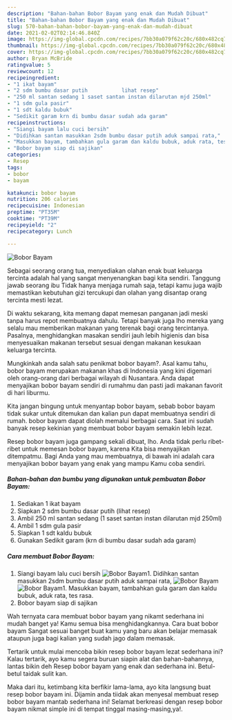 ```yaml
---
description: "Bahan-bahan Bobor Bayam yang enak dan Mudah Dibuat"
title: "Bahan-bahan Bobor Bayam yang enak dan Mudah Dibuat"
slug: 570-bahan-bahan-bobor-bayam-yang-enak-dan-mudah-dibuat
date: 2021-02-02T02:14:46.840Z
image: https://img-global.cpcdn.com/recipes/7bb30a079f62c20c/680x482cq70/bobor-bayam-foto-resep-utama.jpg
thumbnail: https://img-global.cpcdn.com/recipes/7bb30a079f62c20c/680x482cq70/bobor-bayam-foto-resep-utama.jpg
cover: https://img-global.cpcdn.com/recipes/7bb30a079f62c20c/680x482cq70/bobor-bayam-foto-resep-utama.jpg
author: Bryan McBride
ratingvalue: 5
reviewcount: 12
recipeingredient:
- "1 ikat bayam"
- "2 sdm bumbu dasar putih           lihat resep"
- "250 ml santan sedang 1 saset santan instan dilarutan mjd 250ml"
- "1 sdm gula pasir"
- "1 sdt kaldu bubuk"
- "Sedikit garam krn di bumbu dasar sudah ada garam"
recipeinstructions:
- "Siangi bayam lalu cuci bersih"
- "Didihkan santan masukkan 2sdm bumbu dasar putih aduk sampai rata,"
- "Masukkan bayam, tambahkan gula garam dan kaldu bubuk, aduk rata, tes rasa."
- "Bobor bayam siap di sajikan"
categories:
- Resep
tags:
- bobor
- bayam

katakunci: bobor bayam 
nutrition: 206 calories
recipecuisine: Indonesian
preptime: "PT35M"
cooktime: "PT39M"
recipeyield: "2"
recipecategory: Lunch

---
```



![Bobor Bayam](https://img-global.cpcdn.com/recipes/7bb30a079f62c20c/680x482cq70/bobor-bayam-foto-resep-utama.jpg)

Sebagai seorang orang tua, menyediakan olahan enak buat keluarga tercinta adalah hal yang sangat menyenangkan bagi kita sendiri. Tanggung jawab seorang ibu Tidak hanya menjaga rumah saja, tetapi kamu juga wajib memastikan kebutuhan gizi tercukupi dan olahan yang disantap orang tercinta mesti lezat.

Di waktu  sekarang, kita memang dapat memesan panganan jadi meski tanpa harus repot membuatnya dahulu. Tetapi banyak juga lho mereka yang selalu mau memberikan makanan yang terenak bagi orang tercintanya. Pasalnya, menghidangkan masakan sendiri jauh lebih higienis dan bisa menyesuaikan makanan tersebut sesuai dengan makanan kesukaan keluarga tercinta. 



Mungkinkah anda salah satu penikmat bobor bayam?. Asal kamu tahu, bobor bayam merupakan makanan khas di Indonesia yang kini digemari oleh orang-orang dari berbagai wilayah di Nusantara. Anda dapat menyajikan bobor bayam sendiri di rumahmu dan pasti jadi makanan favorit di hari liburmu.

Kita jangan bingung untuk menyantap bobor bayam, sebab bobor bayam tidak sukar untuk ditemukan dan kalian pun dapat membuatnya sendiri di rumah. bobor bayam dapat diolah memalui berbagai cara. Saat ini sudah banyak resep kekinian yang membuat bobor bayam semakin lebih lezat.

Resep bobor bayam juga gampang sekali dibuat, lho. Anda tidak perlu ribet-ribet untuk memesan bobor bayam, karena Kita bisa menyajikan ditempatmu. Bagi Anda yang mau membuatnya, di bawah ini adalah cara menyajikan bobor bayam yang enak yang mampu Kamu coba sendiri.

<!--inarticleads1-->

##### Bahan-bahan dan bumbu yang digunakan untuk pembuatan Bobor Bayam:

1. Sediakan 1 ikat bayam
1. Siapkan 2 sdm bumbu dasar putih           (lihat resep)
1. Ambil 250 ml santan sedang (1 saset santan instan dilarutan mjd 250ml)
1. Ambil 1 sdm gula pasir
1. Siapkan 1 sdt kaldu bubuk
1. Gunakan Sedikit garam (krn di bumbu dasar sudah ada garam)




<!--inarticleads2-->

##### Cara membuat Bobor Bayam:

1. Siangi bayam lalu cuci bersih
<img src="https://img-global.cpcdn.com/steps/bddecf31a8a4f897/160x128cq70/bobor-bayam-langkah-memasak-1-foto.jpg" alt="Bobor Bayam">1. Didihkan santan masukkan 2sdm bumbu dasar putih aduk sampai rata,
<img src="https://img-global.cpcdn.com/steps/d154cf39f25f76fe/160x128cq70/bobor-bayam-langkah-memasak-2-foto.jpg" alt="Bobor Bayam"><img src="https://img-global.cpcdn.com/steps/0f864079e32ebdfa/160x128cq70/bobor-bayam-langkah-memasak-2-foto.jpg" alt="Bobor Bayam">1. Masukkan bayam, tambahkan gula garam dan kaldu bubuk, aduk rata, tes rasa.
1. Bobor bayam siap di sajikan




Wah ternyata cara membuat bobor bayam yang nikamt sederhana ini mudah banget ya! Kamu semua bisa menghidangkannya. Cara buat bobor bayam Sangat sesuai banget buat kamu yang baru akan belajar memasak ataupun juga bagi kalian yang sudah jago dalam memasak.

Tertarik untuk mulai mencoba bikin resep bobor bayam lezat sederhana ini? Kalau tertarik, ayo kamu segera buruan siapin alat dan bahan-bahannya, lantas bikin deh Resep bobor bayam yang enak dan sederhana ini. Betul-betul taidak sulit kan. 

Maka dari itu, ketimbang kita berfikir lama-lama, ayo kita langsung buat resep bobor bayam ini. Dijamin anda tiidak akan menyesal membuat resep bobor bayam mantab sederhana ini! Selamat berkreasi dengan resep bobor bayam nikmat simple ini di tempat tinggal masing-masing,ya!.

